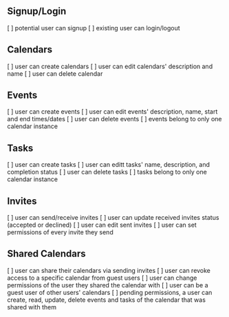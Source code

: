## Signup/Login

[ ] potential user can signup
[ ] existing user can login/logout

## Calendars

[ ] user can create calendars
[ ] user can edit calendars' description and name
[ ] user can delete calendar

## Events

[ ] user can create events
[ ] user can edit events' description, name, start and end times/dates
[ ] user can delete events
[ ] events belong to only one calendar instance

## Tasks

[ ] user can create tasks
[ ] user can editt tasks' name, description, and completion status
[ ] user can delete tasks
[ ] tasks belong to only one calendar instance

## Invites

[ ] user can send/receive invites
[ ] user can update received invites status (accepted or declined)
[ ] user can edit sent invites
[ ] user can set permissions of every invite they send

## Shared Calendars

[ ] user can share their calendars via sending invites
[ ] user can revoke access to a specific calendar from guest users
[ ] user can change permissions of the user they shared the calendar with
[ ] user can be a guest user of other users' calendars
[ ] pending permissions, a user can create, read, update, delete events and tasks of the calendar that was shared with them
